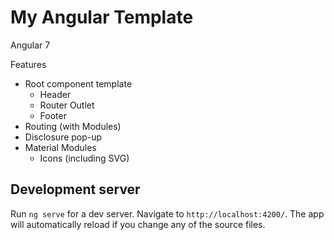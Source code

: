 # My Angular Template

Angular 7

Features
- Root component template
    - Header
    - Router Outlet
    - Footer
- Routing (with Modules)
- Disclosure pop-up
- Material Modules
    - Icons (including SVG)

## Development server

Run `ng serve` for a dev server. Navigate to `http://localhost:4200/`. The app will automatically reload if you change any of the source files.
